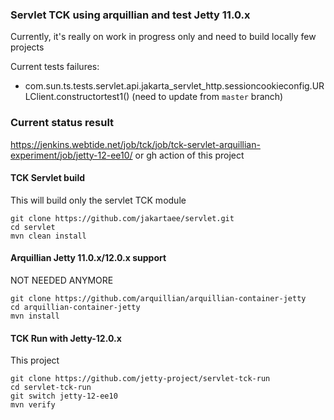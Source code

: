 ### Servlet TCK using arquillian and test Jetty 11.0.x

Currently, it's really on work in progress only and need to build locally few projects

Current tests failures:
- com.sun.ts.tests.servlet.api.jakarta_servlet_http.sessioncookieconfig.URLClient.constructortest1() (need to update from `master` branch)

### Current status result 

https://jenkins.webtide.net/job/tck/job/tck-servlet-arquillian-experiment/job/jetty-12-ee10/
or 
gh action of this project 

#### TCK Servlet build

This will build only the servlet TCK module
```shell
git clone https://github.com/jakartaee/servlet.git
cd servlet
mvn clean install
```

#### Arquillian Jetty 11.0.x/12.0.x support 

NOT NEEDED ANYMORE

```shell
git clone https://github.com/arquillian/arquillian-container-jetty
cd arquillian-container-jetty
mvn install 
```

#### TCK Run with Jetty-12.0.x

This project
```shell
git clone https://github.com/jetty-project/servlet-tck-run
cd servlet-tck-run
git switch jetty-12-ee10
mvn verify
```

